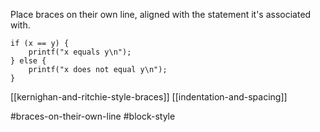 Place braces on their own line, aligned with the statement it's associated with.
```
if (x == y) {
    printf("x equals y\n");
} else {
    printf("x does not equal y\n");
}
```

[[kernighan-and-ritchie-style-braces]]
[[indentation-and-spacing]]

#braces-on-their-own-line #block-style